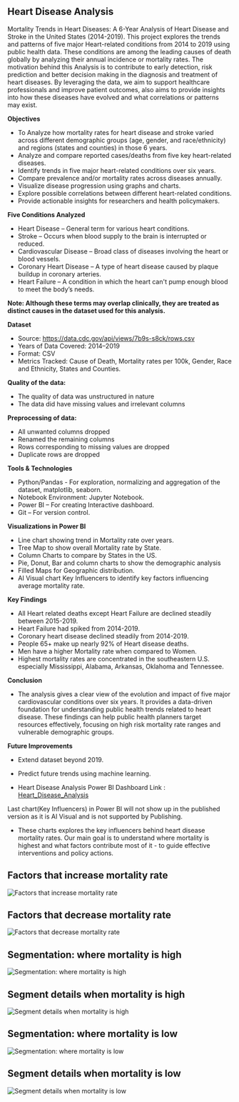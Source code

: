 ## Heart Disease Analysis

Mortality Trends in Heart Diseases: A 6-Year Analysis of Heart Disease and Stroke in the United States (2014-2019).
This project explores the trends and patterns of five major Heart-related conditions from 2014 to 2019 using public health data. These conditions are among the leading causes of death globally by analyzing their annual incidence or mortality rates.
The motivation behind this Analysis is to contribute to early detection, risk prediction and better decision making in the diagnosis and treatment of heart diseases. By leveraging the data, we aim to support healthcare professionals and improve patient outcomes, also aims to provide insights into how these diseases have evolved and what correlations or patterns may exist.


**Objectives** 
* To Analyze how mortality rates for heart disease and stroke varied across different demographic groups (age, gender, and race/ethnicity) and regions (states and counties) in those 6 years.
* Analyze and compare reported cases/deaths from five key heart-related diseases.
* Identify trends in five major heart-related conditions over six years.
* Compare prevalence and/or mortality rates across diseases annually.
* Visualize disease progression using graphs and charts.
* Explore possible correlations between different heart-related conditions.
* Provide actionable insights for researchers and health policymakers.

**Five Conditions Analyzed**

* Heart Disease – General term for various heart conditions.
* Stroke – Occurs when blood supply to the brain is interrupted or reduced.
* Cardiovascular Disease – Broad class of diseases involving the heart or blood vessels.
* Coronary Heart Disease – A type of heart disease caused by plaque buildup in coronary arteries.
* Heart Failure – A condition in which the heart can't pump enough blood to meet the body’s needs.

**Note: Although these terms may overlap clinically, they are treated as distinct causes in the dataset used for this analysis.**

**Dataset**

* Source: https://data.cdc.gov/api/views/7b9s-s8ck/rows.csv
* Years of Data Covered: 2014–2019
* Format: CSV
* Metrics Tracked: Cause of Death, Mortality rates per 100k, Gender, Race and Ethnicity, States and Counties.

**Quality of the data:** 
* The quality of data was unstructured in nature
* The data did have missing values and irrelevant columns

**Preprocessing of data:**
* All unwanted columns dropped
* Renamed the remaining columns
* Rows corresponding to missing values are dropped
* Duplicate rows are dropped

**Tools & Technologies**

* Python/Pandas - For exploration, normalizing and aggregation of the dataset, matplotlib, seaborn.
* Notebook Environment: Jupyter Notebook.
* Power BI – For creating Interactive dashboard.
* Git – For version control.

**Visualizations in Power BI**

* Line chart showing trend in Mortality rate over years.
* Tree Map to show overall Mortality rate by State.
* Column Charts to compare by States in the US.
* Pie, Donut, Bar and column charts to show the demographic analysis
* Filled Maps for Geographic distribution.
* AI Visual chart Key Influencers to identify key factors influencing average mortality rate.

**Key Findings**

* All Heart related deaths except Heart Failure are declined steadily between 2015-2019.
* Heart Failure had spiked from 2014-2019.
* Coronary heart disease declined steadily from 2014-2019.
* People 65+ make up nearly 92% of Heart disease deaths.
* Men have a higher Mortality rate when compared to Women.
* Highest mortality rates are concentrated in the southeastern U.S. especially Mississippi, Alabama, Arkansas, Oklahoma and Tennessee.

**Conclusion**

* The analysis gives a clear view of the evolution and impact of five major cardiovascular conditions over six years. It provides a data-driven foundation for understanding public health trends related to heart disease. These findings can help public health planners target resources effectively, focusing on high risk mortality rate ranges and vulnerable demographic groups.

**Future Improvements**

* Extend dataset beyond 2019.
* Predict future trends using machine learning.

* Heart Disease Analysis Power BI Dashboard Link : <a href ="https://app.powerbi.com/view?r=eyJrIjoiYzJjODBkMzctNDkwYi00NjdhLWIzMDAtMzk4OWI3ODc5YTZlIiwidCI6IjEwMWRhNTg3LTE4NDMtNGY1Mi04YjhhLTE3YjA2OWM2NmQzMyIsImMiOjJ9" >Heart_Disease_Analysis</a>

Last chart(Key Influencers) in Power BI will not show up in the published version as it is AI Visual and is not supported by Publishing.

* These charts explores the key influencers behind heart disease mortality rates. Our main goal is to understand where mortality is highest and what factors contribute most of it - to guide effective interventions and policy actions.

## Factors that increase mortality rate

 ![Factors that increase mortality rate](./Images/Key_Influencer_Mortality_Rate_Increase.png)


## Factors that decrease mortality rate

 ![Factors that decrease mortality rate](./Images/Key_Influencer_Mortality_Rate_Decrease.png)


## Segmentation: where mortality is high

 ![Segmentation: where mortality is high](./Images/Key_Influencer_Mortality_Rate_High.png)


## Segment details when mortality is high

 ![Segment details when mortality is high](./Images/Mortality_High_Details.png)


## Segmentation: where mortality is low

 ![Segmentation: where mortality is low](./Images/Key_Influencer_Mortality_Rate_Low.png)


## Segment details when mortality is low

 ![Segment details when mortality is low](./Images/Mortality_Low_Details.png)






